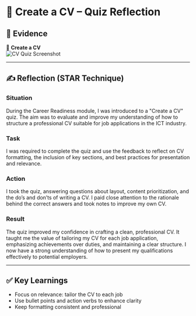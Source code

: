 # 📝 Create a CV – Quiz Reflection

## 🧾 Evidence

📸 **Create a CV**  
![CV Quiz Screenshot](../assets/cv-quiz.png)

---

## ✍️ Reflection (STAR Technique)

### **Situation**  
During the Career Readiness module, I was introduced to a "Create a CV" quiz. The aim was to evaluate and improve my understanding of how to structure a professional CV suitable for job applications in the ICT industry.

### **Task**  
I was required to complete the quiz and use the feedback to reflect on CV formatting, the inclusion of key sections, and best practices for presentation and relevance.

### **Action**  
I took the quiz, answering questions about layout, content prioritization, and the do’s and don’ts of writing a CV. I paid close attention to the rationale behind the correct answers and took notes to improve my own CV.

### **Result**  
The quiz improved my confidence in crafting a clean, professional CV. It taught me the value of tailoring my CV for each job application, emphasizing achievements over duties, and maintaining a clear structure. I now have a strong understanding of how to present my qualifications effectively to potential employers.

---

## ✅ Key Learnings
- Focus on relevance: tailor the CV to each job
- Use bullet points and action verbs to enhance clarity
- Keep formatting consistent and professional

